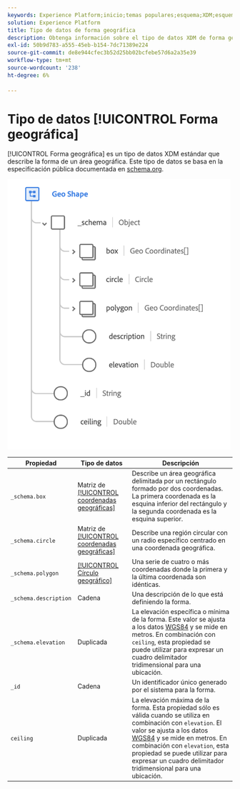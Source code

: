 ```yaml
---
keywords: Experience Platform;inicio;temas populares;esquema;XDM;esquemas;esquemas;geografía;forma geográfica;tipo de datos;tipo de datos;tipo de datos;
solution: Experience Platform
title: Tipo de datos de forma geográfica
description: Obtenga información sobre el tipo de datos XDM de forma geográfica.
exl-id: 50b9d783-a555-45eb-b154-7dc71389e224
source-git-commit: de8e944cfec3b52d25bb02bcfebe57d6a2a35e39
workflow-type: tm+mt
source-wordcount: '238'
ht-degree: 6%

---
```


# Tipo de datos [!UICONTROL Forma geográfica]

[!UICONTROL Forma geográfica] es un tipo de datos XDM estándar que describe la forma de un área geográfica. Este tipo de datos se basa en la especificación pública documentada en [schema.org](https://schema.org/GeoShape).

<img src="../images/data-types/geo-shape.png" width="500" /><br />

| Propiedad | Tipo de datos | Descripción |
| --- | --- | --- |
| `_schema.box` | Matriz de [[!UICONTROL coordenadas geográficas]](./geo-coordinates.md) | Describe un área geográfica delimitada por un rectángulo formado por dos coordenadas. La primera coordenada es la esquina inferior del rectángulo y la segunda coordenada es la esquina superior. |
| `_schema.circle` | Matriz de [[!UICONTROL coordenadas geográficas]](./geo-coordinates.md) | Describe una región circular con un radio específico centrado en una coordenada geográfica. |
| `_schema.polygon` | [[!UICONTROL Círculo geográfico]](./geo-circle.md) | Una serie de cuatro o más coordenadas donde la primera y la última coordenada son idénticas. |
| `_schema.description` | Cadena | Una descripción de lo que está definiendo la forma. |
| `_schema.elevation` | Duplicada | La elevación específica o mínima de la forma. Este valor se ajusta a los datos [WGS84](https://gisgeography.com/wgs84-world-geodetic-system/) y se mide en metros. En combinación con `ceiling`, esta propiedad se puede utilizar para expresar un cuadro delimitador tridimensional para una ubicación. |
| `_id` | Cadena | Un identificador único generado por el sistema para la forma. |
| `ceiling` | Duplicada | La elevación máxima de la forma. Esta propiedad sólo es válida cuando se utiliza en combinación con `elevation`. El valor se ajusta a los datos [WGS84](https://gisgeography.com/wgs84-world-geodetic-system/) y se mide en metros. En combinación con `elevation`, esta propiedad se puede utilizar para expresar un cuadro delimitador tridimensional para una ubicación. |
